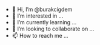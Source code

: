 - 👋 Hi, I’m @burakcigdem
- 👀 I’m interested in ...
- 🌱 I’m currently learning ...
- 💞️ I’m looking to collaborate on ...
- 📫 How to reach me ...

<!---
burakcigdem/burakcigdem is a ✨ special ✨ repository because its `README.md` (this file) appears on your GitHub profile.
You can click the Preview link to take a look at your changes.
--->
